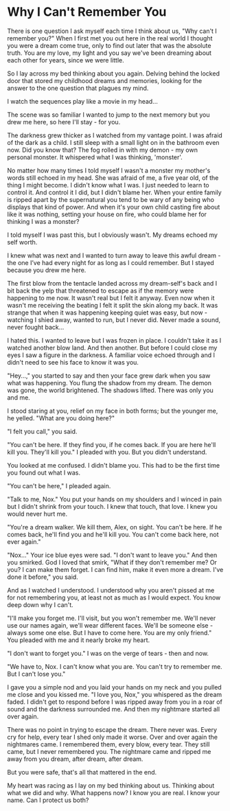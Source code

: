 # Why I Can't Remember You
There is  one question I ask myself each time I think about us, "Why can't I remember you?" When I first met you out here in the real world I thought you were a dream come true, only to find out later that was the absolute truth.  You are my love, my light and you say we've been dreaming about each other for years,  since we were little.
 
So I lay across my bed thinking about you again. Delving behind the locked door that stored my childhood dreams and memories, looking for the answer to the one question that plagues my mind.

I watch the sequences play like a movie in my head... 

The scene was so familiar I wanted to jump to the next memory but you drew me here, so here I'll stay - for you.

The darkness grew thicker as I watched from my vantage point.  I was afraid of the dark as a child.  I still sleep with a small light on in the bathroom even now.  Did you know that?  The fog rolled in with my demon - my own personal monster.  It whispered what I was thinking, 'monster'.  

No matter how many times I told myself I wasn't a monster my mother's words still echoed in my head.  She was afraid of me, a five year old, of the thing I might become. I didn't know what I was.  I just needed to learn to control it.  And control it I did, but I didn't blame her. When your entire family is ripped apart by the supernatural you tend to be wary of any being who displays that kind of power.  And when it's your own child casting fire about like it was nothing, setting your house on fire, who could blame her for thinking  I was a monster?  

I told myself  I was past this, but I obviously wasn't.  My dreams echoed my self worth.

I knew what was next and I wanted to turn away to leave this awful dream - the one I’ve had every night for as long as I could remember. But I stayed because you drew me here.

The first blow from the tentacle landed across my dream-self's back and I bit back the yelp that threatened to escape as if the memory were happening to me now. It wasn't real but I felt it anyway.  Even now when it wasn't me receiving the beating I felt it split the skin along my back. It was strange that when it was happening keeping quiet was easy, but now - watching I shied away, wanted to run, but I never did.  Never made a sound, never fought back...

I hated this.  I wanted to leave but I was frozen in place.  I couldn't take it as I watched another blow land. And then another.  But before I could close my eyes I saw a figure in the darkness.  A familiar voice echoed through and I didn't need to see his face to know it was you.  

"Hey…," you started to say and then your face grew dark when you saw what was happening.  You flung the shadow from my dream.  The demon was gone, the world brightened.  The shadows lifted.  There was only you and me.  

I stood staring at you, relief on my face in both forms; but the younger me, he yelled.  "What are you doing here?"

"I felt you call,"  you said.

"You can't be here.  If they find you, if he comes back.  If you are here he'll kill you.  They'll kill you."  I pleaded with you.  But you didn't understand.

You looked at me confused.  I didn't blame you.  This had to be the first time you found out what I was.  

"You can't be here,"  I pleaded again.  

"Talk to me, Nox."  You put your hands on my shoulders and I winced in pain but I didn't shrink from your touch.  I knew that touch, that love.  I knew you would never hurt me.

"You're a dream walker. We kill them, Alex, on sight. You can't be here. If he comes back, he'll find you and he'll kill you. You can't come back here, not ever again."

"Nox..."  Your ice blue eyes were sad.  "I don't want to leave you." And then you smirked.  God I loved that smirk, "What if they don't remember me? Or you? I can make them forget. I can find him, make it even more a dream. I've done it before," you said.  

And as I watched I understood.  I understood why you aren't pissed at me for not remembering you, at least not as much as I would expect.  You know deep down why I can't.

"I'll make you forget me.  I'll visit, but you won't remember me.  We'll never use our names again, we'll wear different faces.  We'll be someone else - always some one else.  But I have to come here.  You are my only friend."  You pleaded with me and it nearly broke my heart.

"I don't want to forget you."  I was on the verge of tears - then and now.

"We have to,  Nox.  I can't know what you are.  You can't try to remember me.  But I can't lose you."

I gave you a simple nod and you laid your hands on my neck and you pulled me close and you kissed me.  "I love you, Nox,"  you whispered as the dream faded.  I didn't get to respond before I was ripped away from you in a roar of sound and the darkness surrounded me.  And then my nightmare started all over again. 

There was no point in trying to escape the dream.  There never was.  Every cry for help, every tear I shed only made it worse.  Over and over again the nightmares came.  I remembered them, every blow, every tear.  They still came, but I never remembered you.  The nightmare came and ripped me away from you dream, after dream, after dream.

But you were safe, that's all that mattered in the end.

My heart was racing as I lay on my bed thinking about us.  Thinking about what we did and why.  What happens now?  I know you are real.  I know your name.  Can I protect us both?

<!--stackedit_data:
eyJoaXN0b3J5IjpbLTI1NjE3NTU3OCwtNTgwMjYyOTk5LDExMT
I0NDc3NDgsLTMyODIxMjQ1NSwtMTkwMDM0Mjk1NiwxNjEyNDE4
MzI4LC0xNTE3MTU1MjUxLDIwNzI3MjIwNjcsLTk2ODIxMzVdfQ
==
-->